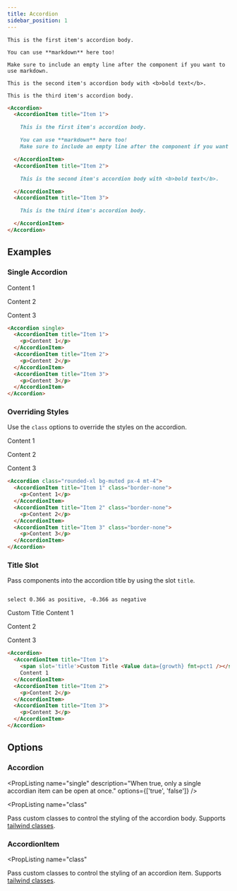 ```yaml
---
title: Accordion
sidebar_position: 1
---
```


<Accordion>
  <AccordionItem title="Item 1">

    This is the first item's accordion body.

    You can use **markdown** here too!

    Make sure to include an empty line after the component if you want to use markdown.

  </AccordionItem>
  <AccordionItem title="Item 2">

    This is the second item's accordion body with <b>bold text</b>.

  </AccordionItem>
  <AccordionItem title="Item 3">

    This is the third item's accordion body.

  </AccordionItem>
</Accordion>


```markdown
<Accordion>
  <AccordionItem title="Item 1">

    This is the first item's accordion body.

    You can use **markdown** here too!
    Make sure to include an empty line after the component if you want to use markdown.

  </AccordionItem>
  <AccordionItem title="Item 2">

    This is the second item's accordion body with <b>bold text</b>.

  </AccordionItem>
  <AccordionItem title="Item 3">

    This is the third item's accordion body.

  </AccordionItem>
</Accordion>
```

## Examples 

### Single Accordion 

<Accordion single>
  <AccordionItem title="Item 1">
    <p>Content 1</p>
  </AccordionItem>
  <AccordionItem title="Item 2">
    <p>Content 2</p>
  </AccordionItem>
  <AccordionItem title="Item 3">
    <p>Content 3</p>
  </AccordionItem>
</Accordion>

```markdown 
<Accordion single>
  <AccordionItem title="Item 1">
    <p>Content 1</p>
  </AccordionItem>
  <AccordionItem title="Item 2">
    <p>Content 2</p>
  </AccordionItem>
  <AccordionItem title="Item 3">
    <p>Content 3</p>
  </AccordionItem>
</Accordion>

```

### Overriding Styles 

Use the `class` options to override the styles on the accordion. 

<Accordion class="rounded-xl bg-muted px-4 mt-4">
  <AccordionItem title="Item 1" class="border-none">
    <p>Content 1</p>
  </AccordionItem>
  <AccordionItem title="Item 2" class="border-none">
    <p>Content 2</p>
  </AccordionItem>
  <AccordionItem title="Item 3" class="border-none">
    <p>Content 3</p>
  </AccordionItem>
</Accordion>

```markdown 
<Accordion class="rounded-xl bg-muted px-4 mt-4">
  <AccordionItem title="Item 1" class="border-none">
    <p>Content 1</p>
  </AccordionItem>
  <AccordionItem title="Item 2" class="border-none">
    <p>Content 2</p>
  </AccordionItem>
  <AccordionItem title="Item 3" class="border-none">
    <p>Content 3</p>
  </AccordionItem>
</Accordion>

```

### Title Slot  

Pass components into the accordion title by using the slot `title`. 

```growth

select 0.366 as positive, -0.366 as negative

```

<Accordion>
  <AccordionItem title="Item 1">
    <span slot='title'>Custom Title <Value chip data={growth} fmt=pct1 /></span>
    Content 1 
  </AccordionItem>
  <AccordionItem title="Item 2">
    <p>Content 2</p>
  </AccordionItem>
  <AccordionItem title="Item 3">
    <p>Content 3</p>
  </AccordionItem>
</Accordion>

```markdown 
<Accordion>
  <AccordionItem title="Item 1">
    <span slot='title'>Custom Title <Value data={growth} fmt=pct1 /></span>
    Content 1 
  </AccordionItem>
  <AccordionItem title="Item 2">
    <p>Content 2</p>
  </AccordionItem>
  <AccordionItem title="Item 3">
    <p>Content 3</p>
  </AccordionItem>
</Accordion>
```




## Options

### Accordion

<PropListing
    name="single"
    description="When true, only a single accordian item can be open at once."
    options={['true', 'false']}
/>

<PropListing
    name="class"
>

Pass custom classes to control the styling of the accordion body. Supports [tailwind classes](https://tailwindcss.com). 

</PropListing> 


### AccordionItem

<PropListing
    name="title"
    description="The title of the accordion item. This will be displayed as the header."
    required
/>

<PropListing
    name="class"
>

Pass custom classes to control the styling of an accordion item. Supports [tailwind classes](https://tailwindcss.com). 

</PropListing> 



